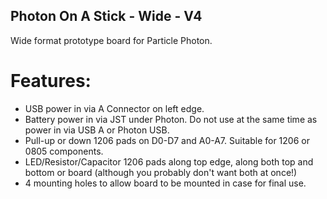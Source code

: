 Photon On A Stick - Wide - V4
-----------------------------

Wide format prototype board for Particle Photon.

Features:
=========

* USB power in via A Connector on left edge.
* Battery power in via JST under Photon. Do not use at the same time as power in via USB A or Photon USB.
* Pull-up or down 1206 pads on D0-D7 and A0-A7. Suitable for 1206 or 0805 components.
* LED/Resistor/Capacitor 1206 pads along top edge, along both top and bottom or board (although you probably don't want both at once!)
* 4 mounting holes to allow board to be mounted in case for final use.
